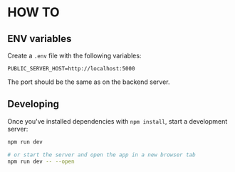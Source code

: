 # HOW TO

## ENV variables

Create a `.env` file with the following variables:

```
PUBLIC_SERVER_HOST=http://localhost:5000
```

The port should be the same as on the backend server.

## Developing

Once you've installed dependencies with `npm install`, start a development server:

```bash
npm run dev

# or start the server and open the app in a new browser tab
npm run dev -- --open
```
